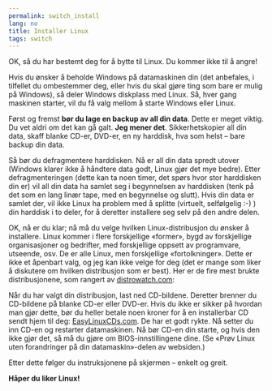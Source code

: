```yaml
---
permalink: switch_install
lang: no
title: Installer Linux
tags: switch
---
```


OK, så du har bestemt deg for å bytte til Linux. Du kommer ikke til å angre!

Hvis du ønsker å beholde Windows på datamaskinen din (det anbefales, i tilfellet du ombestemmer deg, eller hvis du skal gjøre ting som bare er mulig på Windows), så deler Windows diskplass med Linux. Så, hver gang maskinen starter, vil du få valg mellom å starte Windows eller Linux.

Først og fremst <b>bør du lage en backup av all din data</b>. Dette er meget viktig. Du vet aldri om det kan gå galt. <b>Jeg mener det</b>. Sikkerhetskopier all din data, skaff blanke CD-er, DVD-er, en ny harddisk, hva som helst – bare backup din data.

Så bør du defragmentere harddisken. Nå er all din data spredt utover (Windows klarer ikke å håndtere data godt, Linux gjør det mye bedre). Etter defragmenteringen (dette kan ta noen timer, det spørs hvor stor harddisken din er) vil all din data ha samlet seg i begynnelsen av harddisken (tenk på det som en lang linær tape, med en begynnelse og slutt). Hvis din data er samlet der, vil ikke Linux ha problem med å splitte (virtuelt, selfølgelig :-) ) din harddisk i to deler, for å deretter installere seg selv på den andre delen.

OK, nå er du klar; nå må du velge hvilken Linux-distribusjon du ønsker å installere. Linux kommer i flere forskjellige «former», bygd av forskjellige organisasjoner og bedrifter, med forskjellige oppsett av programvare, utseende, osv. De er alle Linux, men forskjellige «fortolkninger». Dette er ikke et åpenbart valg, og jeg kan ikke velge for deg (det er mange som liker å diskutere om hvilken distribusjon som er best). Her er de fire mest brukte distribusjonene, som rangert av <a href="http://www.distrowatch.com">distrowatch.com</a>:

<? make_distros_table() ?>

Når du har valgt din distribusjon, last ned CD-bildene. Deretter brenner du CD-bildene på blanke CD-er eller DVD-er. Hvis du ikke er sikker på hvordan man gjør dette, bør du heller betale noen kroner for å en installerbar CD sendt hjem til deg: <a href="http://www.easylinuxcds.com">EasyLinuxCDs.com</a>. De har et godt rykte. Nå setter du inn CD-en og restarter datamaskinen. Nå bør CD-en din starte, og hvis den ikke gjør det, så må du gjøre om BIOS-innstillingene dine. (Se «Prøv Linux uten forandringer på din datamaskin»-delen av websiden.)

Etter dette følger du instruksjonene på skjermen – enkelt og greit.

<b>Håper du liker Linux!</b>

